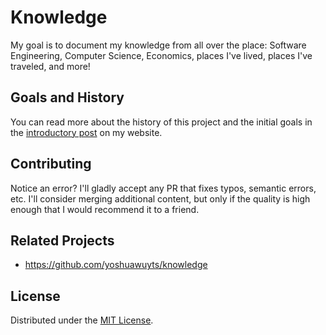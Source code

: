 # Knowledge
My goal is to document my knowledge from all over the place: Software
Engineering, Computer Science, Economics, places I've lived, places I've
traveled, and more!

## Goals and History
You can read more about the history of this project and the initial goals in
the [introductory post] on my website.

[introductory post]: http://www.robert-gardner.com

## Contributing
Notice an error? I'll gladly accept any PR that fixes typos, semantic errors,
etc. I'll consider merging additional content, but only if the quality is high
enough that I would recommend it to a friend.

## Related Projects
- https://github.com/yoshuawuyts/knowledge

## License
Distributed under the [MIT License](LICENSE).
